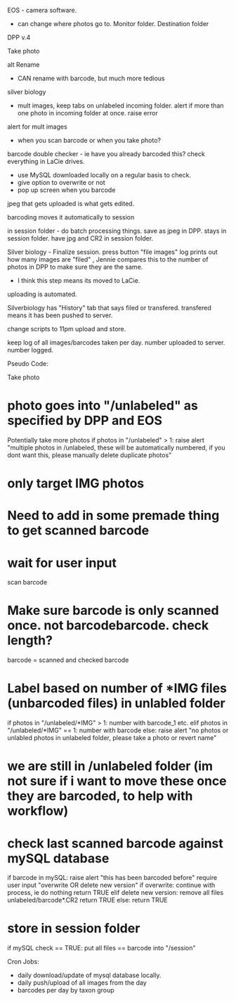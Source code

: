 EOS - camera software. 
- can change where photos go to. Monitor folder. Destination folder 

DPP v.4

Take photo

alt Rename

- CAN rename with barcode, but much more tedious 

silver biology
- mult images, keep tabs on unlabeled incoming folder. alert if more than one photo in incoming folder at once. raise error 

alert for mult images
- when you scan barcode or when you take photo? 


barcode double checker - ie have you already barcoded this? check everything in LaCie drives. 
- use MySQL downloaded locally on a regular basis to check. 
- give option to overwrite or not
- pop up screen when you barcode

jpeg that gets uploaded is what gets edited. 


barcoding moves it automatically to session 

in session folder - do batch processing things. save as jpeg in DPP. stays in session folder. have jpg and CR2 in session folder. 

Silver biology - Finalize session. press button "file images"
log prints out how many images are "filed" , Jennie compares this to the number of photos in DPP to make sure they are the same. 
- I think this step means its moved to LaCie. 

uploading is automated.

Silverbiology has "History" tab that says filed or transfered. transfered means it has been pushed to server.

change scripts to 11pm upload and store. 

keep log of all images/barcodes taken per day. number uploaded to server. number logged. 



Pseudo Code:

Take photo
# photo goes into "/unlabeled" as specified by DPP and EOS
Potentially take more photos
    if photos in "/unlabeled" > 1:
        raise alert "multiple photos in /unlabeled, these will be automatically numbered, if you dont want this, please manually delete duplicate photos"

# only target IMG photos
# Need to add in some premade thing to get scanned barcode
# wait for user input
scan barcode 
# Make sure barcode is only scanned once. not barcodebarcode. check length? 
barcode = scanned and checked barcode
# Label based on number of *IMG files (unbarcoded files) in unlabled folder
if photos in "/unlabeled/*IMG" > 1:
    number with  barcode_1 etc. 
elif photos in "/unlabeled/*IMG" == 1:
    number with barcode
else:
    raise alert "no photos or unlabled photos in unlabeled folder, please take a photo or revert name"

# we are still in /unlabeled folder (im not sure if i want to move these once they are barcoded, to help with workflow)

# check last scanned barcode against mySQL database

if barcode in mySQL:
    raise alert "this has been barcoded before"
    require user input "overwrite OR delete new version"
    if overwrite:
        continue with process, ie do nothing 
        return TRUE
    elif delete new version:
        remove all files unlabeled/barcode*.CR2
        return TRUE
else:
    return TRUE

# store in session folder
if mySQL check == TRUE:
    put all files == barcode into "/session"


Cron Jobs:
- daily download/update of mysql database locally. 
- daily push/upload of all images from the day  
- barcodes per day by taxon group